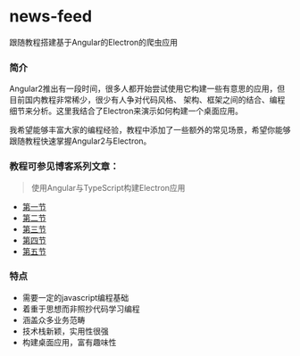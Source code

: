 # news-feed
跟随教程搭建基于Angular的Electron的爬虫应用

### 简介
Angular2推出有一段时间，很多人都开始尝试使用它构建一些有意思的应用，但目前国内教程非常稀少，很少有人争对代码风格、
架构、框架之间的结合、编程细节来分析。这里我结合了Electron来演示如何构建一个桌面应用。  
  
我希望能够丰富大家的编程经验，教程中添加了一些额外的常见场景，希望你能够跟随教程快速掌握Angular2与Electron。

### 教程可参见博客系列文章：  
> 使用Angular与TypeScript构建Electron应用  
* [第一节](http://wittsay.cc/articles/list/589eca2cca7ea14056705246)
* [第二节](http://wittsay.cc/articles/list/58a08fc5c56d9d3a567f8a61)
* [第三节](http://wittsay.cc/articles/list/58a55c7bdc931a72181c3619)
* [第四节](http://wittsay.cc/articles/list/58aacbd3740c25b7349ee36b)
* [第五节](http://wittsay.cc/articles/list/58ac75c0f3cd9ab6340e05c9)


### 特点
* 需要一定的javascript编程基础
* 着重于思想而非照抄代码学习编程
* 涵盖众多业务范畴
* 技术栈新颖，实用性很强
* 构建桌面应用，富有趣味性